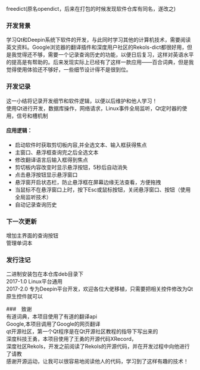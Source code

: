 freedict(原名opendict，后来在打包的时候发现软件仓库有同名，遂改之)    

### 开发背景    
学习Qt和Deepin系统下软件的开发，与此同时学习其他的计算机技术，需要阅读英文资料。Google浏览器的翻译插件和深度用户社区的Rekols-dict都很好用，但是我觉得还不够，需要一个记录查询历史的功能，以便日后复习，这样对英语水平的提高是有帮助的。后来发现实际上已经有了这样一款应用——百合词典，但是我觉得使用体验还不够好，一些细节设计得不是很到位。    

### 开发记录    
这一小结将记录开发细节和软件逻辑，以便以后维护和他人学习！    
使用Qt进行开发，数据库操作，网络请求，Linux事件全局监听，Qt定时器的使用，信号和槽机制    

#### 应用逻辑：
- 启动软件时获取剪切板内容,并全选文本、输入框获得焦点    
- 主窗口、悬浮框查询完之后全选文本    
- 修改翻译语言后输入框得到焦点    
- 剪切板内容改变时显示悬浮按钮，5秒后自动消失    
- 点击悬浮按钮显示悬浮窗口    
- 悬浮窗开启状态栏，防止悬浮框在屏幕边缘无法查看，方便拖拽    
- 当鼠标不在悬浮窗口上时，按下Esc或鼠标按钮，关闭悬浮窗口、按钮（使用全局监听技术）    
- 自动记录查询历史    

### 下一次更新
增加主界面的查询按钮    
管理单词本    

### 发行注记
二进制安装包在本仓库deb目录下   
2017-1.0 Linux平台通用    
2017-2.0 专为Deepin平台开发，欢迎各位大佬移植，只需要把相关控件修改为Qt原生控件就可以    

###　致谢    
有道词典，本项目使用了有道的翻译api    
Google,本项目调用了Google的网页翻译    
qt开源社区，第一个Qt程序是在Qt开源社区教程的指导下写出来的    
深度科技王勇，本项目使用了王勇的开源代码XRecord，    
深度社区Rekols，开发之前阅读了Rekols的开源代码，并在开发过程中向他进行了请教    
感谢开源运动，让我可以很容易地阅读他人的代码，学习到了这样有趣的技术！    
